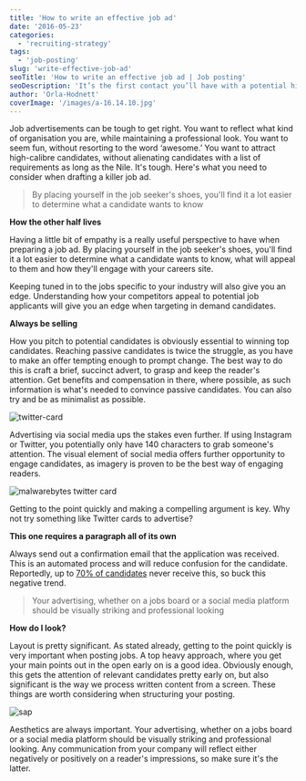 ```yaml
---
title: 'How to write an effective job ad'
date: '2016-05-23'
categories:
  - 'recruiting-strategy'
tags:
  - 'job-posting'
slug: 'write-effective-job-ad'
seoTitle: 'How to write an effective job ad | Job posting'
seoDescription: 'It’s the first contact you’ll have with a potential hire – your job ad. How do you pique their interest and convert those views into candidates?'
author: 'Orla-Hodnett'
coverImage: '/images/a-16.14.10.jpg'
---
```


Job advertisements can be tough to get right. You want to reflect what kind of organisation you are, while maintaining a professional look. You want to seem fun, without resorting to the word ‘awesome.’ You want to attract high-calibre candidates, without alienating candidates with a list of requirements as long as the Nile. It's tough. Here's what you need to consider when drafting a killer job ad.

> By placing yourself in the job seeker's shoes, you'll find it a lot easier to determine what a candidate wants to know

**How the other half lives**

Having a little bit of empathy is a really useful perspective to have when preparing a job ad. By placing yourself in the job seeker's shoes, you'll find it a lot easier to determine what a candidate wants to know, what will appeal to them and how they'll engage with your careers site.

Keeping tuned in to the jobs specific to your industry will also give you an edge. Understanding how your competitors appeal to potential job applicants will give you an edge when targeting in demand candidates.

**Always be selling**

How you pitch to potential candidates is obviously essential to winning top candidates. Reaching passive candidates is twice the struggle, as you have to make an offer tempting enough to prompt change. The best way to do this is craft a brief, succinct advert, to grasp and keep the reader's attention. Get benefits and compensation in there, where possible, as such information is what's needed to convince passive candidates. You can also try and be as minimalist as possible.

![twitter-card](/images/twitter-card.jpg)

Advertising via social media ups the stakes even further. If using Instagram or Twitter, you potentially only have 140 characters to grab someone's attention. The visual element of social media offers further opportunity to engage candidates, as imagery is proven to be the best way of engaging readers.

![malwarebytes twitter card](/images/malwarebytes-twitter-card.png)

Getting to the point quickly and making a compelling argument is key. Why not try something like Twitter cards to advertise?

**This one requires a paragraph all of its own**

Always send out a confirmation email that the application was received. This is an automated process and will reduce confusion for the candidate. Reportedly, up to [70% of candidates](http://hirehive.io/how-crucial-is-candidate-experience-in-making-a-successful-hire/) never receive this, so buck this negative trend.

> Your advertising, whether on a jobs board or a social media platform should be visually striking and professional looking

**How do I look?**

Layout is pretty significant. As stated already, getting to the point quickly is very important when posting jobs. A top heavy approach, where you get your main points out in the open early on is a good idea. Obviously enough, this gets the attention of relevant candidates pretty early on, but also significant is the way we process written content from a screen. These things are worth considering when structuring your posting.

![sap](/images/sap.jpg)

Aesthetics are always important. Your advertising, whether on a jobs board or a social media platform should be visually striking and professional looking. Any communication from your company will reflect either negatively or positively on a reader's impressions, so make sure it's the latter.
